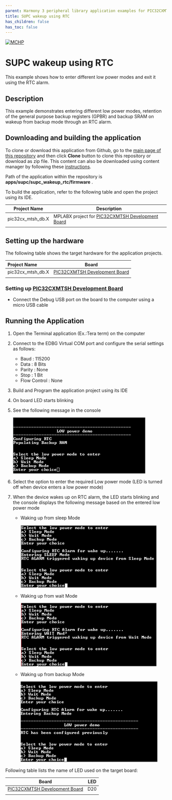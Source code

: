 ```yaml
---
parent: Harmony 3 peripheral library application examples for PIC32CXMTSH family
title: SUPC wakeup using RTC 
has_children: false
has_toc: false
---
```


[![MCHP](https://www.microchip.com/ResourcePackages/Microchip/assets/dist/images/logo.png)](https://www.microchip.com)

# SUPC wakeup using RTC

This example shows how to enter different low power modes and exit it using the RTC alarm.

## Description

This example demonstrates entering different low power modes, retention of the general purpose backup registers (GPBR) and backup SRAM on wakeup from backup mode through an RTC alarm.

## Downloading and building the application

To clone or download this application from Github, go to the [main page of this repository](https://github.com/Microchip-MPLAB-Harmony/csp_apps_pic32cx_mt) and then click **Clone** button to clone this repository or download as zip file.
This content can also be downloaded using content manager by following these [instructions](https://github.com/Microchip-MPLAB-Harmony/contentmanager/wiki).

Path of the application within the repository is **apps/supc/supc_wakeup_rtc/firmware** .

To build the application, refer to the following table and open the project using its IDE.

| Project Name      | Description                                    |
| ----------------- | ---------------------------------------------- |
| pic32cx_mtsh_db.X | MPLABX project for [PIC32CXMTSH Development Board](https://www.microchip.com/en-us/development-tool/PIC32CXMTSH-DB) |
|||

## Setting up the hardware

The following table shows the target hardware for the application projects.

| Project Name| Board|
|:---------|:---------:|
| pic32cx_mtsh_db.X | [PIC32CXMTSH Development Board](https://www.microchip.com/en-us/development-tool/PIC32CXMTSH-DB)
|||

### Setting up [PIC32CXMTSH Development Board](https://www.microchip.com/en-us/development-tool/PIC32CXMTSH-DB)

- Connect the Debug USB port on the board to the computer using a micro USB cable

## Running the Application

1. Open the Terminal application (Ex.:Tera term) on the computer
2. Connect to the EDBG Virtual COM port and configure the serial settings as follows:
    - Baud : 115200
    - Data : 8 Bits
    - Parity : None
    - Stop : 1 Bit
    - Flow Control : None
3. Build and Program the application project using its IDE
4. On board LED starts blinking
5. See the following message in the console

    ![output_1](images/output_supc_wakeup_rtc_1.png)

6. Select the option to enter the required Low power mode (LED is turned off when device enters a low power mode)
7. When the device wakes up on RTC alarm, the LED starts blinking and the console displays the following message based on the entered low power mode

    - Waking up from sleep Mode

        ![output_2](images/output_supc_wakeup_rtc_2.png)

    - Waking up from wait Mode

        ![output_2](images/output_supc_wakeup_rtc_3.png)

    - Waking up from backup Mode

        ![output_2](images/output_supc_wakeup_rtc_4.png)

Following table lists the name of LED used on the target board:

| Board | LED  |
| ----- | --------- |
| [PIC32CXMTSH Development Board](https://www.microchip.com/en-us/development-tool/PIC32CXMTSH-DB) | D20 |
|||

